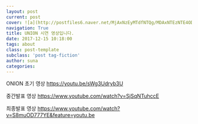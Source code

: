 ```yaml
---
layout: post
current: post
cover: ![a](http://postfiles6.naver.net/MjAxNzEyMTdfNTQg/MDAxNTEzNTE4ODQ2MjQ1.-HXGxCFOAVshbDCuI7kSUbPcDtjxRF2HH6Z5FzZtMTkg.cO3_9SfjLeHbw6-RV8SXRkmJDZPpP-PiItSur4GZZtUg.JPEG.lsa_sss/%EB%AF%B8%EB%8B%88%EC%96%B8%EC%A6%88_%EB%B0%94%ED%83%95%ED%99%94%EB%A9%B4_%287%29.jpg?type=w966)
navigation: True
title: UNION 시연 영상입니다.
date: 2017-12-15 10:18:00
tags: about
class: post-template
subclass: 'post tag-fiction'
author: suna
categories:
---
```

ONION 초기 영상
https://youtu.be/sWg3Udryb3U

중간발표 영상
https://www.youtube.com/watch?v=SjSqNTuhccE

최종발표 영상
https://www.youtube.com/watch?v=S8muOD777YE&feature=youtu.be

